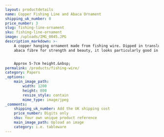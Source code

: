```yaml
---
layout: productdetails
name: Copper Fishing Line and Abaca Ornament
shipping_uk_number: 0
price_number: 3
slug: fishing-line-ornament
sku: fishing-line-ornament
image: /uploads/IMG_0045.JPG
description_markdown: >-
    A copper hanging ornament made from fishing wire. Dipped in translucent
    abaca fibre for strength and beauty, it looks particularly good in a window.


    Approx 5-7cm height.&nbsp;
permalink: /products/fishing-wire/
category: Papers
_options:
    main_image_path:
        width: 1200
        height: 800
        resize_style: contain
        mime_type: image/jpeg
_comments:
    shipping_uk_number: Add the UK shipping cost
    price_number: Digits only
    sku: Your own unique product reference
    main_image_path: Upload an image
    category: i.e. tableware
---
```

